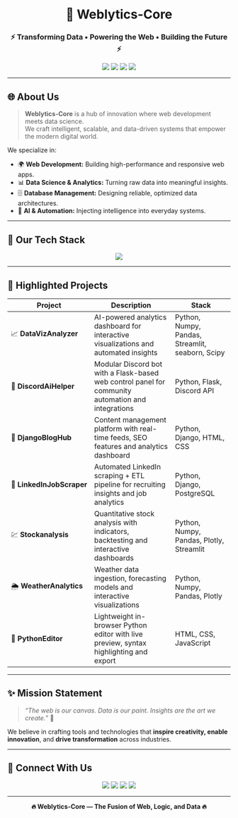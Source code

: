 <h1 align="center">🚀 Weblytics-Core</h1>
<h3 align="center">⚡ Transforming Data • Powering the Web • Building the Future ⚡</h3>

<p align="center">
  <a href="https://github.com/Weblytics-Core"><img src="https://img.shields.io/github/followers/Weblytics-Core?label=Followers&style=for-the-badge&logo=github" /></a>
  <a href="https://github.com/Weblytics-Core"><img src="https://komarev.com/ghpvc/?username=Weblytics-Core&color=blueviolet&style=for-the-badge&label=Profile+Views" /></a>
  <a href="#"><img src="https://img.shields.io/badge/Open%20Source%20❤-YES!-brightgreen?style=for-the-badge" /></a>
  <a href="#"><img src="https://img.shields.io/badge/Innovation-🔥-orange?style=for-the-badge" /></a>
</p>

---

## 🌐 About Us  

> **Weblytics-Core** is a hub of innovation where web development meets data science.  
> We craft intelligent, scalable, and data-driven systems that empower the modern digital world.

We specialize in:
- 🌍 **Web Development:** Building high-performance and responsive web apps.  
- 📊 **Data Science & Analytics:** Turning raw data into meaningful insights.  
- 🗄️ **Database Management:** Designing reliable, optimized data architectures.  
- 🧠 **AI & Automation:** Injecting intelligence into everyday systems.  

---

## 🧩 Our Tech Stack  

<p align="center">
  <img src="https://skillicons.dev/icons?i=python,tensorflow,mongodb,mysql,django,fastapi,flask,docker,git,github,html,css,tailwind,js,nodejs&perline=8" />
</p>

---

## 🌟 Highlighted Projects  

| Project | Description | Stack |
|----------|--------------|-------|
| 📈 **DataVizAnalyzer** | AI-powered analytics dashboard for interactive visualizations and automated insights | Python, Numpy, Pandas, Streamlit, seaborn, Scipy |
| 🤖 **DiscordAiHelper** | Modular Discord bot with a Flask-based web control panel for community automation and integrations | Python, Flask, Discord API |
| 📝 **DjangoBlogHub** | Content management platform with real-time feeds, SEO features and analytics dashboard | Python, Django, HTML, CSS |
| <span style="white-space:nowrap">🔎&nbsp;**LinkedInJobScraper**</span> | Automated LinkedIn scraping + ETL pipeline for recruiting insights and job analytics | Python, Django, PostgreSQL |
| 💹 **Stockanalysis** | Quantitative stock analysis with indicators, backtesting and interactive dashboards | Python, Numpy, Pandas, Plotly, Streamlit |
| 🌦️ **WeatherAnalytics** | Weather data ingestion, forecasting models and interactive visualizations | Python, Numpy, Pandas, Plotly |
| 🐍 **PythonEditor** | Lightweight in-browser Python editor with live preview, syntax highlighting and export | HTML, CSS, JavaScript |

---

## ✨ Mission Statement  

> _“The web is our canvas. Data is our paint. Insights are the art we create.”_ 🎨  

We believe in crafting tools and technologies that **inspire creativity, enable innovation**, and **drive transformation** across industries.

---

## 💬 Connect With Us  

<p align="center">
  <a href="mailto:weblyticscore@subhadipghosh.co.in"><img src="https://img.shields.io/badge/Email-red?style=for-the-badge&logo=gmail" /></a>
  <a href="https://github.com/Weblytics-Core"><img src="https://img.shields.io/badge/GitHub-black?style=for-the-badge&logo=github" /></a>
  <a href="https://linkedin.com/in/subhadotcom"><img src="https://img.shields.io/badge/LinkedIn-blue?style=for-the-badge&logo=linkedin" /></a>
  <a href="https://connect.subhadipghosh.co.in/"><img src="https://img.shields.io/badge/Website-1abc9c?style=for-the-badge&logo=google-chrome" /></a>
</p>

---

<p align="center">
  <b>🔥 Weblytics-Core — The Fusion of Web, Logic, and Data 🔥</b><br>
</p>
